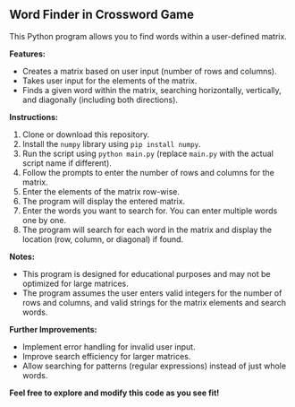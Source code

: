## Word Finder in Crossword Game

This Python program allows you to find words within a user-defined matrix. 

**Features:**

* Creates a matrix based on user input (number of rows and columns).
* Takes user input for the elements of the matrix.
* Finds a given word within the matrix, searching horizontally, vertically, and diagonally (including both directions).

**Instructions:**

1. Clone or download this repository.
2. Install the `numpy` library using `pip install numpy`.
3. Run the script using `python main.py` (replace `main.py` with the actual script name if different).
4. Follow the prompts to enter the number of rows and columns for the matrix.
5. Enter the elements of the matrix row-wise.
6. The program will display the entered matrix.
7. Enter the words you want to search for. You can enter multiple words one by one.
8. The program will search for each word in the matrix and display the location (row, column, or diagonal) if found.

**Notes:**

* This program is designed for educational purposes and may not be optimized for large matrices.
* The program assumes the user enters valid integers for the number of rows and columns, and valid strings for the matrix elements and search words.

**Further Improvements:**

* Implement error handling for invalid user input.
* Improve search efficiency for larger matrices.
* Allow searching for patterns (regular expressions) instead of just whole words.

**Feel free to explore and modify this code as you see fit!**
